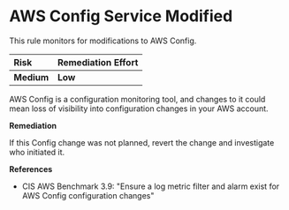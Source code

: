 # AWS Config Service Modified

This rule monitors for modifications to AWS Config.

| Risk       | Remediation Effort |
| :--------- | :----------------- |
| **Medium** | **Low**            |

AWS Config is a configuration monitoring tool, and changes to it could mean loss of visibility into configuration changes in your AWS account.

**Remediation**

If this Config change was not planned, revert the change and investigate who initiated it.

**References**

- CIS AWS Benchmark 3.9: "Ensure a log metric filter and alarm exist for AWS Config configuration changes"
